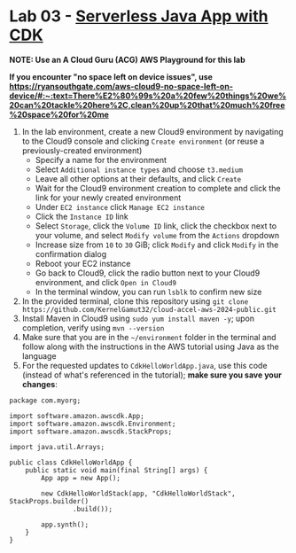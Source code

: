 # Lab 03 - [Serverless Java App with CDK](https://docs.aws.amazon.com/cdk/v2/guide/serverless_example.html)

**NOTE: Use an A Cloud Guru (ACG) AWS Playground for this lab**

**If you encounter "no space left on device issues", use https://ryansouthgate.com/aws-cloud9-no-space-left-on-device/#:~:text=There%E2%80%99s%20a%20few%20things%20we%20can%20tackle%20here%2C,clean%20up%20that%20much%20free%20space%20for%20me**

1. In the lab environment, create a new Cloud9 environment by navigating to the Cloud9 console and clicking `Create environment` (or reuse a previously-created environment)
    - Specify a name for the environment
    - Select `Additional instance types` and choose `t3.medium`
    - Leave all other options at their defaults, and click `Create`
    - Wait for the Cloud9 environment creation to complete and click the link for your newly created environment
    - Under `EC2 instance` click `Manage EC2 instance`
    - Click the `Instance ID` link
    - Select `Storage`, click the `Volume ID` link, click the checkbox next to your volume, and select `Modify volume` from the `Actions` dropdown
    - Increase size from `10` to `30` GiB; click `Modify` and click `Modify` in the confirmation dialog
    - Reboot your EC2 instance
    - Go back to Cloud9, click the radio button next to your Cloud9 environment, and click `Open in Cloud9`
    - In the terminal window, you can run `lsblk` to confirm new size
1. In the provided terminal, clone this repository using `git clone https://github.com/KernelGamut32/cloud-accel-aws-2024-public.git`
1. Install Maven in Cloud9 using `sudo yum install maven -y`; upon completion, verify using `mvn --version`
1. Make sure that you are in the `~/environment` folder in the terminal and follow along with the instructions in the AWS tutorial using Java as the language
1. For the requested updates to `CdkHelloWorldApp.java`, use this code (instead of what's referenced in the tutorial); **make sure you save your changes**:

```
package com.myorg;

import software.amazon.awscdk.App;
import software.amazon.awscdk.Environment;
import software.amazon.awscdk.StackProps;

import java.util.Arrays;

public class CdkHelloWorldApp {
    public static void main(final String[] args) {
        App app = new App();

        new CdkHelloWorldStack(app, "CdkHelloWorldStack", StackProps.builder()
                .build());

        app.synth();
    }
}
```
